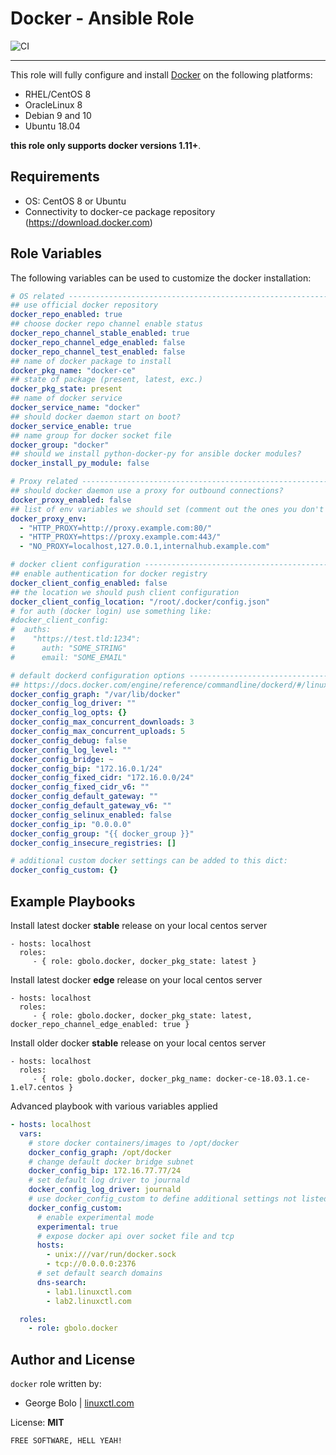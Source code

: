 Docker - Ansible Role
=========

![CI](https://github.com/bodsch/ansible-role-docker/workflows/CI/badge.svg)

---

This role will fully configure and install [Docker](https://www.docker.com/) on the following platforms:
 - RHEL/CentOS 8
 - OracleLinux 8
 - Debian 9 and 10
 - Ubuntu 18.04

**this role only supports docker versions 1.11+**.

Requirements
------------

- OS: CentOS 8 or Ubuntu
- Connectivity to docker-ce package repository (https://download.docker.com)

Role Variables
--------------

The following variables can be used to customize the docker installation:
```yaml
# OS related -------------------------------------------------------------------
## use official docker repository
docker_repo_enabled: true
## choose docker repo channel enable status
docker_repo_channel_stable_enabled: true
docker_repo_channel_edge_enabled: false
docker_repo_channel_test_enabled: false
## name of docker package to install
docker_pkg_name: "docker-ce"
## state of package (present, latest, exc.)
docker_pkg_state: present
## name of docker service
docker_service_name: "docker"
## should docker daemon start on boot?
docker_service_enable: true
## name group for docker socket file
docker_group: "docker"
## should we install python-docker-py for ansible docker modules?
docker_install_py_module: false

# Proxy related ----------------------------------------------------------------
## should docker daemon use a proxy for outbound connections?
docker_proxy_enabled: false
## list of env variables we should set (comment out the ones you don't need)
docker_proxy_env:
  - "HTTP_PROXY=http://proxy.example.com:80/"
  - "HTTP_PROXY=https://proxy.example.com:443/"
  - "NO_PROXY=localhost,127.0.0.1,internalhub.example.com"

# docker client configuration --------------------------------------------------
## enable authentication for docker registry
docker_client_config_enabled: false
## the location we should push client configuration
docker_client_config_location: "/root/.docker/config.json"
# for auth (docker login) use something like:
#docker_client_config:
#  auths:
#    "https://test.tld:1234":
#      auth: "SOME_STRING"
#      email: "SOME_EMAIL"

# default dockerd configuration options ----------------------------------------
## https://docs.docker.com/engine/reference/commandline/dockerd/#/linux-configuration-file
docker_config_graph: "/var/lib/docker"
docker_config_log_driver: ""
docker_config_log_opts: {}
docker_config_max_concurrent_downloads: 3
docker_config_max_concurrent_uploads: 5
docker_config_debug: false
docker_config_log_level: ""
docker_config_bridge: ~
docker_config_bip: "172.16.0.1/24"
docker_config_fixed_cidr: "172.16.0.0/24"
docker_config_fixed_cidr_v6: ""
docker_config_default_gateway: ""
docker_config_default_gateway_v6: ""
docker_config_selinux_enabled: false
docker_config_ip: "0.0.0.0"
docker_config_group: "{{ docker_group }}"
docker_config_insecure_registries: []

# additional custom docker settings can be added to this dict:
docker_config_custom: {}
```

Example Playbooks
----------------

Install latest docker **stable** release on your local centos server
```
- hosts: localhost
  roles:
     - { role: gbolo.docker, docker_pkg_state: latest }
```
Install latest docker **edge** release on your local centos server
```
- hosts: localhost
  roles:
     - { role: gbolo.docker, docker_pkg_state: latest, docker_repo_channel_edge_enabled: true }
```
Install older docker **stable** release on your local centos server
```
- hosts: localhost
  roles:
     - { role: gbolo.docker, docker_pkg_name: docker-ce-18.03.1.ce-1.el7.centos }
```
Advanced playbook with various variables applied
```yaml
- hosts: localhost
  vars:
    # store docker containers/images to /opt/docker
    docker_config_graph: /opt/docker
    # change default docker bridge subnet
    docker_config_bip: 172.16.77.77/24
    # set default log driver to journald
    docker_config_log_driver: journald
    # use docker_config_custom to define additional settings not listed above
    docker_config_custom:
      # enable experimental mode
      experimental: true
      # expose docker api over socket file and tcp
      hosts:
        - unix:///var/run/docker.sock
        - tcp://0.0.0.0:2376
      # set default search domains
      dns-search:
        - lab1.linuxctl.com
        - lab2.linuxctl.com

  roles:
    - role: gbolo.docker
```

Author and License
-------
`docker` role written by:
- George Bolo | [linuxctl.com](https://linuxctl.com)

License: **MIT**

`FREE SOFTWARE, HELL YEAH!`
